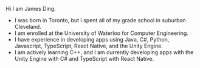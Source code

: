 Hi I am James Ding.
- I was born in Toronto, but I spent all of my grade school in suburban Cleveland.
- I am enrolled at the University of Waterloo for Computer Engineering.
- I have experience in developing apps using Java, C#, Python, Javascript, TypeScript, React Native, and the Unity Engine.
- I am actively learning C++, and I am currently developing apps with the Unity Engine with C# and TypeScript with React Native. 

